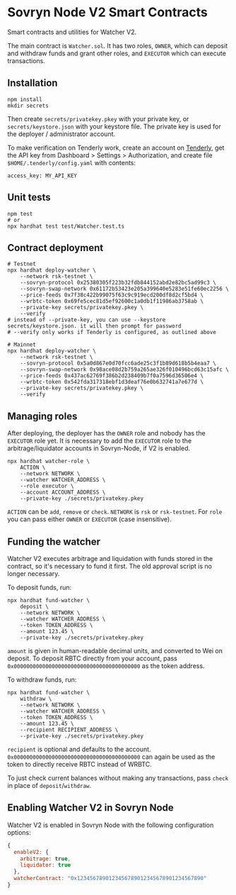 Sovryn Node V2 Smart Contracts
==============================

Smart contracts and utilities for Watcher V2.

The main contract is `Watcher.sol`. It has two roles, `OWNER`, which can deposit and withdraw funds
and grant other roles, and `EXECUTOR` which can execute transactions.

Installation
------------

```shell
npm install
mkdir secrets
```

Then create `secrets/privatekey.pkey` with your private key, or `secrets/keystore.json` with your keystore file.
The private key is used for the deployer / administrator account.

To make verification on Tenderly work, create an account on [Tenderly](https://tenderly.co),
get the API key from Dashboard > Settings > Authorization, and create file
`$HOME/.tenderly/config.yaml` with contents:
```shell
access_key: MY_API_KEY
```


Unit tests
----------

```shell
npm test
# or
npx hardhat test test/Watcher.test.ts
```

Contract deployment
-------------------

```shell
# Testnet
npx hardhat deploy-watcher \
    --network rsk-testnet \
    --sovryn-protocol 0x25380305f223b32fdb844152abd2e82bc5ad99c3 \
    --sovryn-swap-network 0x61172b53423e205a399640e5283e51fe60ec2256 \
    --price-feeds 0x7f38c422b99075f63c9c919ecd200df8d2cf5bd4 \
    --wrbtc-token 0x69fe5cec81d5ef92600c1a0db1f11986ab3758ab \
    --private-key secrets/privatekey.pkey \
    --verify 
# instead of --private-key, you can use --keystore secrets/keystore.json. it will then prompt for password
# --verify only works if Tenderly is configured, as outlined above

# Mainnet
npx hardhat deploy-watcher \
    --network rsk-testnet \
    --sovryn-protocol 0x5a0d867e0d70fcc6ade25c3f1b89d618b5b4eaa7 \
    --sovryn-swap-network 0x98ace08d2b759a265ae326f010496bcd63c15afc \
    --price-feeds 0x437ac62769f386b2d238409b7f0a7596d36506e4 \
    --wrbtc-token 0x542fda317318ebf1d3deaf76e0b632741a7e677d \
    --private-key secrets/privatekey.pkey \
    --verify 
```

Managing roles
--------------

After deploying, the deployer has the `OWNER` role and nobody has the `EXECUTOR` role yet.
It is necessary to add the `EXECUTOR` role to the arbitrage/liquidator accounts in Sovryn-Node, if V2 is enabled.

```shell
npx hardhat watcher-role \
    ACTION \
    --network NETWORK \
    --watcher WATCHER_ADDRESS \
    --role executor \
    --account ACCOUNT_ADDRESS \
    --private-key ./secrets/privatekey.pkey
```

`ACTION` can be `add`, `remove` or `check`. `NETWORK` is `rsk` or `rsk-testnet`.
For `role` you can pass either `OWNER` or `EXECUTOR` (case insensitive).


Funding the watcher
-------------------

Watcher V2 executes arbitrage and liquidation with funds stored in the contract, so it's necessary to fund it first.
The old approval script is no longer necessary.

To deposit funds, run:

```shell
npx hardhat fund-watcher \
    deposit \
    --network NETWORK \
    --watcher WATCHER_ADDRESS \
    --token TOKEN_ADDRESS \
    --amount 123.45 \
    --private-key ./secrets/privatekey.pkey 
```

`amount` is given in human-readable decimal units, and converted to Wei on deposit. To deposit RBTC directly from
your account, pass `0x0000000000000000000000000000000000000000` as the token address.

To withdraw funds, run:

```shell
npx hardhat fund-watcher \
    withdraw \
    --network NETWORK \
    --watcher WATCHER_ADDRESS \
    --token TOKEN_ADDRESS \
    --amount 123.45 \
    --recipient RECIPIENT_ADDRESS \
    --private-key ./secrets/privatekey.pkey 
```

`recipient` is optional and defaults to the account.
`0x0000000000000000000000000000000000000000` can again be used as the token to directly receive RBTC instead of WRBTC.

To just check current balances without making any transactions, pass `check` in place of `deposit`/`withdraw`.


Enabling Watcher V2 in Sovryn Node
----------------------------------

Watcher V2 is enabled in Sovryn Node with the following configuration options:
```javascript
{
  enableV2: {
    arbitrage: true,
    liquidator: true
  },
  watcherContract: "0x1234567890123456789012345678901234567890"
}
```
